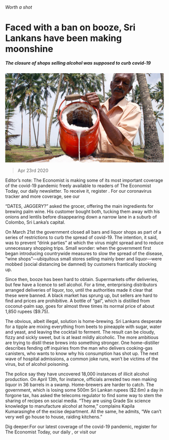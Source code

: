 ###### Worth a shot

# Faced with a ban on booze, Sri Lankans have been making moonshine 

##### The closure of shops selling alcohol was supposed to curb covid-19 

![image](images/20200425_ASP001.jpg) 

> Apr 23rd 2020 

Editor’s note: The Economist is making some of its most important coverage of the covid-19 pandemic freely available to readers of The Economist Today, our daily newsletter. To receive it, register . For our coronavirus tracker and more coverage, see our 

“DATES, JAGGERY?” asked the grocer, offering the main ingredients for brewing palm wine. His customer bought both, tucking them away with his onions and lentils before disappearing down a narrow lane in a suburb of Colombo, Sri Lanka’s capital.

On March 21st the government closed all bars and liquor shops as part of a series of restrictions to curb the spread of covid-19. The intention, it said, was to prevent “drink parties” at which the virus might spread and to reduce unnecessary shopping trips. Small wonder: when the government first began introducing countrywide measures to slow the spread of the disease, “wine shops”—ubiquitous small stores selling mainly beer and liquor—were mobbed (social distancing be damned) by customers frantically stocking up.


Since then, booze has been hard to obtain. Supermarkets offer deliveries, but few have a licence to sell alcohol. For a time, enterprising distributors arranged deliveries of liquor, too, until the authorities made it clear that these were banned. A black market has sprung up, but sellers are hard to find and prices are prohibitive. A bottle of “gal”, which is distilled from coconut-palm sap, goes for almost three times its normal price of about 1,850 rupees ($9.75).

The obvious, albeit illegal, solution is home-brewing. Sri Lankans desperate for a tipple are mixing everything from beets to pineapple with sugar, water and yeast, and leaving the cocktail to ferment. The result can be cloudy, fizzy and sickly sweet, but is at least mildly alcoholic. The more ambitious are trying to distil these brews into something stronger. One home-distiller describes fending off inquiries from the man who delivers cooking-gas canisters, who wants to know why his consumption has shot up. The next wave of hospital admissions, a common joke runs, won’t be victims of the virus, but of alcohol poisoning.

The police say they have uncovered 18,000 instances of illicit alcohol production. On April 13th, for instance, officials arrested two men making liquor in 36 barrels in a swamp. Home-brewers are harder to catch. The government, which is losing some 500m Sri Lankan rupees ($2.6m) a day in forgone tax, has asked the telecoms regulator to find some way to stem the sharing of recipes on social media. “They are using Grade Six science knowledge to manufacture alcohol at home,” complains Kapila Kumarasinghe of the excise department. All the same, he admits, “We can’t very well go house to house, raiding kitchens.”

Dig deeper:For our latest coverage of the covid-19 pandemic, register for The Economist Today, our daily , or visit our 


